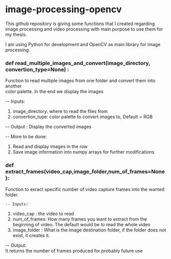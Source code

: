 # image-processing-opencv
This github repository is giving some functions that I created regarding image processing and video processing 
with main purpose to use them for my thesis. 

I am using Python for development and OpenCV as main library for image processing.



 ### def read_multiple_images_and_convert(image_directory, convertion_type=None) :  
 
  Function to read multiple images from one folder and convert them into another  
  color palette. In the end we display the images  

  -- Inputs:   
1) image_directory: where to read the files from  
2) convertion_tupe: color palette to convert images to, Default = RGB  
  
  -- Output : 
Display the converted images   

-- More to be done: 
1) Read and display images in the row  
2) Save image information into numpy arrays for further modifications  

### def extract_frames(video_cap,image_folder,num_of_frames=None):
Function to exract specific number of video capture frames into the wanted folder.  

    -- Inputs: 
1) video_cap : the video to read  
2) num_of_frames: How many frames you want to extract from the beginning of video. The default would be to read the whole video  
3) image_folder : What is the image destination folder, if the folder does not exist, it creates it.    

-- Output:  
It returns the number of frames produced for probably future use
